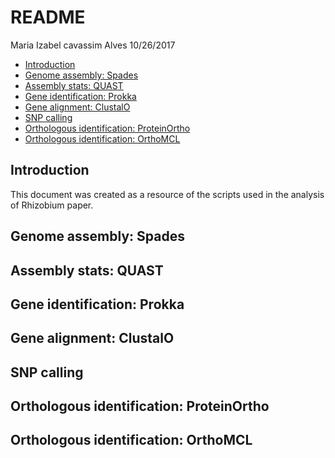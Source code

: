 README
================
Maria Izabel cavassim Alves
10/26/2017

-   [Introduction](#introduction)
-   [Genome assembly: Spades](#genome-assembly-spades)
-   [Assembly stats: QUAST](#assembly-stats-quast)
-   [Gene identification: Prokka](#gene-identification-prokka)
-   [Gene alignment: ClustalO](#gene-alignment-clustalo)
-   [SNP calling](#snp-calling)
-   [Orthologous identification: ProteinOrtho](#orthologous-identification-proteinortho)
-   [Orthologous identification: OrthoMCL](#orthologous-identification-orthomcl)

Introduction
------------

This document was created as a resource of the scripts used in the analysis of Rhizobium paper.

Genome assembly: Spades
-----------------------

Assembly stats: QUAST
---------------------

Gene identification: Prokka
---------------------------

Gene alignment: ClustalO
------------------------

SNP calling
-----------

Orthologous identification: ProteinOrtho
----------------------------------------

Orthologous identification: OrthoMCL
------------------------------------
